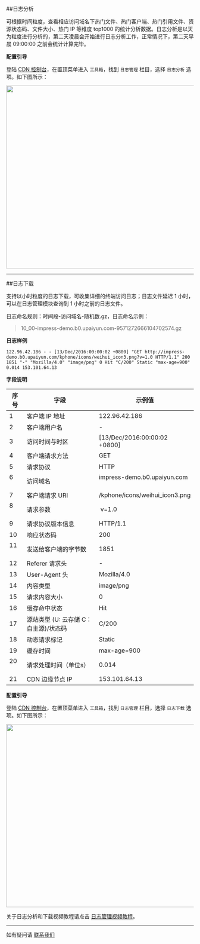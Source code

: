 ##日志分析

可根据时间粒度，查看相应访问域名下热门文件、热门客户端、热门引用文件、资源状态码、文件大小、热门 IP 等维度 top1000 的统计分析数据。日志分析是以天为粒度进行分析的，第二天凌晨会开始进行日志分析工作，正常情况下，第二天早晨 09:00:00 之前会统计计算完毕。

**配置引导**

登陆 [CDN 控制台](https://console.upyun.com/login/)，在置顶菜单进入 `工具箱`，找到 `日志管理` 栏目，选择 `日志分析` 选项。如下图所示：

<img src="http://upyun-assets.b0.upaiyun.com/docs/cdn/upyun-cdn-log-analysis.png" height="490" width="800" />

----------

##日志下载

支持以小时粒度的日志下载，可收集详细的终端访问日志；日志文件延迟 1 小时，可以在日志管理模块查询到 1 小时之前的日志文件。

日志命名规则：时间段-访问域名-随机数.gz，日志命名示例：
> 10_00-impress-demo.b0.upaiyun.com-9571272666104702574.gz

**日志样例**


    122.96.42.186 - - [13/Dec/2016:00:00:02 +0800] "GET http://impress-demo.b0.upaiyun.com/kphone/icons/weihui_icon3.png?v=1.0 HTTP/1.1" 200 1851 "-" "Mozilla/4.0" "image/png" 0 Hit "C/200" Static "max-age=900" 0.014 153.101.64.13
    

**字段说明**

|   序号     |    字段          |   示例值   |
|------------|------------|-----------------|
| 1   | 客户端 IP 地址   |    122.96.42.186        |
| 2   | 客户端用户名         | - |
| 3  | 访问时间与时区             | [13/Dec/2016:00:00:02 +0800] |
| 4   | 客户端请求方法            | GET    |
| 5       | 请求协议           | HTTP    |
| 6       | 访问域名           | impress-demo.b0.upaiyun.com   |
| 7       | 客户端请求 URI           | /kphone/icons/weihui_icon3.png    |
| 8       | 请求参数          |  v=1.0   |
| 9   | 请求协议版本信息           | HTTP/1.1  |
| 10 | 响应状态码           | 200    |
| 11     | 发送给客户端的字节数  | 1851    |
| 12   | Referer 请求头     | - |
| 13    | User-Agent 头 | Mozilla/4.0 |
| 14    | 内容类型 | image/png |
| 15    | 请求内容大小 | 0 |
| 16   | 缓存命中状态             | Hit    |
| 17    | 源站类型 (U: 云存储 C：自主源)/状态码          | C/200 |
| 18    | 动态请求标记             | Static   |
| 19    | 缓存时间             | max-age=900  |
| 20    | 请求处理时间（单位s）   | 0.014  |
| 21    | CDN 边缘节点 IP            | 153.101.64.13  |

**配置引导**

登陆 [CDN 控制台](https://console.upyun.com/login/)，在置顶菜单进入 `工具箱`，找到 `日志管理` 栏目，选择 `日志下载` 选项。如下图所示：

<img src="http://upyun-assets.b0.upaiyun.com/docs/cdn/upyun-cdn-log-download.png" height="490" width="800" />


关于日志分析和下载视频教程请点击 [日志管理视频教程](https://techs.b0.upaiyun.com/videos/cdnpage/upyunlog.html)。


----------

如有疑问请 [联系我们](https://www.upyun.com/about_contact.html)





